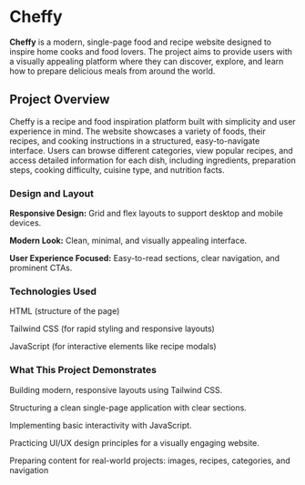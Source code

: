# Cheffy

**Cheffy** is a modern, single-page food and recipe website designed to inspire home cooks and food lovers. The project aims to provide users with a visually appealing platform where they can discover, explore, and learn how to prepare delicious meals from around the world.

## Project Overview

Cheffy is a recipe and food inspiration platform built with simplicity and user experience in mind. The website showcases a variety of foods, their recipes, and cooking instructions in a structured, easy-to-navigate interface. Users can browse different categories, view popular recipes, and access detailed information for each dish, including ingredients, preparation steps, cooking difficulty, cuisine type, and nutrition facts.

### Design and Layout

**Responsive Design:** Grid and flex layouts to support desktop and mobile devices.

**Modern Look:** Clean, minimal, and visually appealing interface.

**User Experience Focused:** Easy-to-read sections, clear navigation, and prominent CTAs.

### Technologies Used

HTML (structure of the page)

Tailwind CSS (for rapid styling and responsive layouts)

JavaScript (for interactive elements like recipe modals)

### What This Project Demonstrates

Building modern, responsive layouts using Tailwind CSS.

Structuring a clean single-page application with clear sections.

Implementing basic interactivity with JavaScript.

Practicing UI/UX design principles for a visually engaging website.

Preparing content for real-world projects: images, recipes, categories, and navigation
